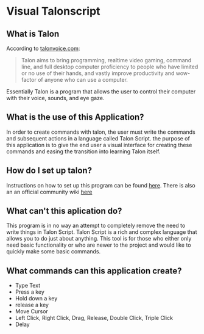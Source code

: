 # Visual Talonscript

## What is Talon

According to [talonvoice.com](https://www.talonvoice.com):

> Talon aims to bring programming, realtime video gaming, command line, and full desktop computer proficiency to people who have limited or no use of their hands, and vastly improve productivity and wow-factor of anyone who can use a computer.

Essentially Talon is a program that allows the user to control their computer with their voice, sounds, and eye gaze. 

## What is the use of this Application?

 In order to create commands with talon, the user must write the commands and subsequent actions in a language called Talon Script. the purpose of this application is to give the end user a visual interface for creating these commands and easing the transition into learning Talon itself.

## How do I set up talon?

Instructions on how to set up this program can be found [here](https://talonvoice.com/docs/). There is also an an official community wiki [here](https://talon.wiki/getting_started/)

## What can't this aplication do?

This program is in no way an attempt to completely remove the need to write things in Talon Script. Talon Script is a rich and complex language that allows you to do just about anything. This tool is for those who either only need basic functionality or who are newer to the project and would like to quickly make some basic commands.

## What commands can this application create?

- Type Text
- Press a key
- Hold down a key
- release a key
- Move Cursor
- Left Click, Right Click, Drag, Release, Double Click, Triple Click
- Delay
